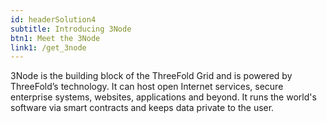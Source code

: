 ```yaml
---
id: headerSolution4
subtitle: Introducing 3Node
btn1: Meet the 3Node
link1: /get_3node
---
```


3Node is the building block of the ThreeFold Grid and is powered by ThreeFold’s technology. It can host open Internet services, secure enterprise systems, websites, applications and beyond. It runs the world's software via smart contracts and keeps data private to the user.